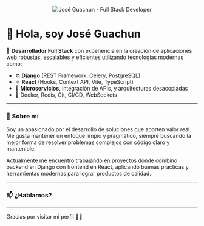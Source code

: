 <p align="center">
  <img src="https://imgur.com/gallery/mi-presentaci-n-fNHLccT#0blUO4D" alt="José Guachun - Full Stack Developer" />
</p>

# 👋 Hola, soy José Guachun

🎯 **Desarrollador Full Stack** con experiencia en la creación de aplicaciones web robustas, escalables y eficientes utilizando tecnologías modernas como:

- ⚙️ **Django** (REST Framework, Celery, PostgreSQL)
- ⚛️ **React** (Hooks, Context API, Vite, TypeScript)
- 🧩 **Microservicios**, integración de APIs, y arquitecturas desacopladas
- 🐳 Docker, Redis, Git, CI/CD, WebSockets

---

### 🚀 Sobre mí

Soy un apasionado por el desarrollo de soluciones que aporten valor real. Me gusta mantener un enfoque limpio y pragmático, siempre buscando la mejor forma de resolver problemas complejos con código claro y mantenible.

Actualmente me encuentro trabajando en proyectos donde combino backend en Django con frontend en React, aplicando buenas prácticas y herramientas modernas para lograr productos de calidad.

---

### 📫 ¿Hablamos?

---

Gracias por visitar mi perfil 👨‍💻
